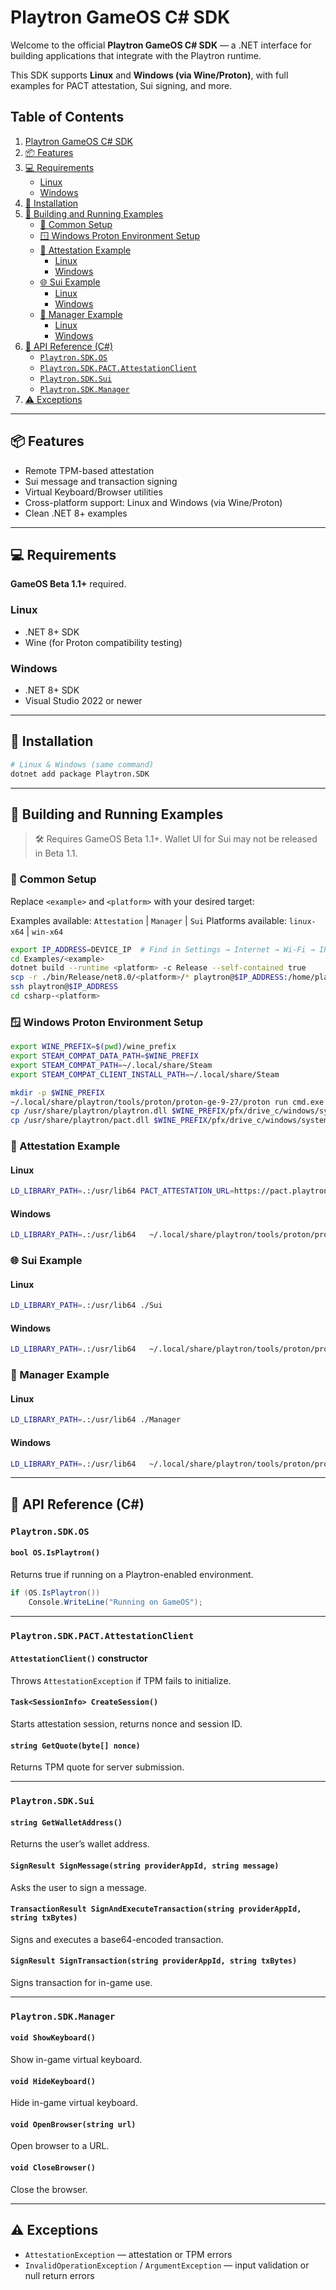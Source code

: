 # Playtron GameOS C# SDK

Welcome to the official **Playtron GameOS C# SDK** — a .NET interface for building applications that integrate with the Playtron runtime.

This SDK supports **Linux** and **Windows (via Wine/Proton)**, with full examples for PACT attestation, Sui signing, and more.

## Table of Contents

1. [Playtron GameOS C# SDK](#playtron-gameos-c-sdk)
2. [📦 Features](#📦-features)
3. [💻 Requirements](#💻-requirements)
   - [Linux](#linux)
   - [Windows](#windows)
4. [🚀 Installation](#🚀-installation)
5. [🧪 Building and Running Examples](#🧪-building-and-running-examples)
   - [🔧 Common Setup](#🔧-common-setup)
   - [🪟 Windows Proton Environment Setup](#🪟-windows-proton-environment-setup)
   - [🔐 Attestation Example](#🔐-attestation-example)
     - [Linux](#linux-1)
     - [Windows](#windows-1)
   - [🌐 Sui Example](#🌐-sui-example)
     - [Linux](#linux-2)
     - [Windows](#windows-2)
   - [🧰 Manager Example](#🧰-manager-example)
     - [Linux](#linux-3)
     - [Windows](#windows-3)
6. [🧩 API Reference (C#)](#🧩-api-reference-c)
   - [`Playtron.SDK.OS`](#playtronsdkos)
   - [`Playtron.SDK.PACT.AttestationClient`](#playtronsdkpactattestationclient)
   - [`Playtron.SDK.Sui`](#playtronsdksui)
   - [`Playtron.SDK.Manager`](#playtronsdkmanager)
7. [⚠ Exceptions](#⚠-exceptions)

---

## 📦 Features

- Remote TPM-based attestation
- Sui message and transaction signing
- Virtual Keyboard/Browser utilities
- Cross-platform support: Linux and Windows (via Wine/Proton)
- Clean .NET 8+ examples

---

## 💻 Requirements

**GameOS Beta 1.1+** required.

### Linux
- .NET 8+ SDK
- Wine (for Proton compatibility testing)

### Windows
- .NET 8+ SDK
- Visual Studio 2022 or newer

---

## 🚀 Installation

```bash
# Linux & Windows (same command)
dotnet add package Playtron.SDK
```

---

## 🧪 Building and Running Examples

> 🛠️ Requires GameOS Beta 1.1+. Wallet UI for Sui may not be released in Beta 1.1.

### 🔧 Common Setup

Replace `<example>` and `<platform>` with your desired target:

Examples available: `Attestation` | `Manager` | `Sui`
Platforms available: `linux-x64` | `win-x64`

```bash
export IP_ADDRESS=DEVICE_IP  # Find in Settings → Internet → Wi-Fi → IP Address
cd Examples/<example>
dotnet build --runtime <platform> -c Release --self-contained true
scp -r ./bin/Release/net8.0/<platform>/* playtron@$IP_ADDRESS:/home/playtron/csharp-<platform>
ssh playtron@$IP_ADDRESS
cd csharp-<platform>
```

### 🪟 Windows Proton Environment Setup

```bash
export WINE_PREFIX=$(pwd)/wine_prefix
export STEAM_COMPAT_DATA_PATH=$WINE_PREFIX
export STEAM_COMPAT_PATH=~/.local/share/Steam
export STEAM_COMPAT_CLIENT_INSTALL_PATH=~/.local/share/Steam

mkdir -p $WINE_PREFIX
~/.local/share/playtron/tools/proton/proton-ge-9-27/proton run cmd.exe /c exit
cp /usr/share/playtron/playtron.dll $WINE_PREFIX/pfx/drive_c/windows/system32/
cp /usr/share/playtron/pact.dll $WINE_PREFIX/pfx/drive_c/windows/system32/
```

### 🔐 Attestation Example

#### Linux
```bash
LD_LIBRARY_PATH=.:/usr/lib64 PACT_ATTESTATION_URL=https://pact.playtron.one ./Attestation
```

#### Windows
```bash
LD_LIBRARY_PATH=.:/usr/lib64   ~/.local/share/playtron/tools/proton/proton-ge-9-27/proton runinprefix ./Attestation.exe
```

### 🌐 Sui Example

#### Linux
```bash
LD_LIBRARY_PATH=.:/usr/lib64 ./Sui
```

#### Windows
```bash
LD_LIBRARY_PATH=.:/usr/lib64   ~/.local/share/playtron/tools/proton/proton-ge-9-27/proton runinprefix ./Sui.exe
```

### 🧰 Manager Example

#### Linux
```bash
LD_LIBRARY_PATH=.:/usr/lib64 ./Manager
```

#### Windows
```bash
LD_LIBRARY_PATH=.:/usr/lib64   ~/.local/share/playtron/tools/proton/proton-ge-9-27/proton runinprefix ./Manager.exe
```

---

## 🧩 API Reference (C#)

### `Playtron.SDK.OS`

#### `bool OS.IsPlaytron()`
Returns true if running on a Playtron-enabled environment.

```csharp
if (OS.IsPlaytron())
    Console.WriteLine("Running on GameOS");
```

---

### `Playtron.SDK.PACT.AttestationClient`

#### `AttestationClient()` constructor
Throws `AttestationException` if TPM fails to initialize.

#### `Task<SessionInfo> CreateSession()`
Starts attestation session, returns nonce and session ID.

#### `string GetQuote(byte[] nonce)`
Returns TPM quote for server submission.

---

### `Playtron.SDK.Sui`

#### `string GetWalletAddress()`
Returns the user’s wallet address.

#### `SignResult SignMessage(string providerAppId, string message)`
Asks the user to sign a message.

#### `TransactionResult SignAndExecuteTransaction(string providerAppId, string txBytes)`
Signs and executes a base64-encoded transaction.

#### `SignResult SignTransaction(string providerAppId, string txBytes)`
Signs transaction for in-game use.

---

### `Playtron.SDK.Manager`

#### `void ShowKeyboard()`
Show in-game virtual keyboard.

#### `void HideKeyboard()`
Hide in-game virtual keyboard.

#### `void OpenBrowser(string url)`
Open browser to a URL.

#### `void CloseBrowser()`
Close the browser.

---

## ⚠ Exceptions

- `AttestationException` — attestation or TPM errors
- `InvalidOperationException` / `ArgumentException` — input validation or null return errors
